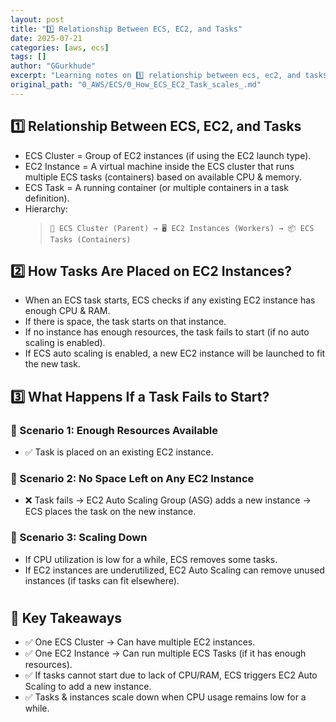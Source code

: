 ```yaml
---
layout: post
title: "1️⃣ Relationship Between ECS, EC2, and Tasks"
date: 2025-07-21
categories: [aws, ecs]
tags: []
author: "GGurkhude"
excerpt: "Learning notes on 1️⃣ relationship between ecs, ec2, and tasks"
original_path: "0_AWS/ECS/0_How_ECS_EC2_Task_scales_.md"
---
```


## 1️⃣ Relationship Between ECS, EC2, and Tasks
- ECS Cluster = Group of EC2 instances (if using the EC2 launch type).
- EC2 Instance = A virtual machine inside the ECS cluster that runs multiple ECS tasks (containers) based on available CPU & memory.
- ECS Task = A running container (or multiple containers in a task definition).
- Hierarchy:
  >  `🚀 ECS Cluster (Parent) → 🖥️ EC2 Instances (Workers) → 📦 ECS Tasks (Containers)`

## 2️⃣ How Tasks Are Placed on EC2 Instances?
- When an ECS task starts, ECS checks if any existing EC2 instance has enough CPU & RAM.
- If there is space, the task starts on that instance.
- If no instance has enough resources, the task fails to start (if no auto scaling is enabled).
- If ECS auto scaling is enabled, a new EC2 instance will be launched to fit the new task.
## 3️⃣ What Happens If a Task Fails to Start?
### 🔹 Scenario 1: Enough Resources Available
- ✅ Task is placed on an existing EC2 instance.

### 🔹 Scenario 2: No Space Left on Any EC2 Instance
- ❌ Task fails → EC2 Auto Scaling Group (ASG) adds a new instance → ECS places the task on the new instance.

### 🔹 Scenario 3: Scaling Down

- If CPU utilization is low for a while, ECS removes some tasks.
- If EC2 instances are underutilized, EC2 Auto Scaling can remove unused instances (if tasks can fit elsewhere).
#
## 🔑 Key Takeaways
- ✅ One ECS Cluster → Can have multiple EC2 instances.
- ✅ One EC2 Instance → Can run multiple ECS Tasks (if it has enough resources).
- ✅ If tasks cannot start due to lack of CPU/RAM, ECS triggers EC2 Auto Scaling to add a new instance.
- ✅ Tasks & instances scale down when CPU usage remains low for a while.